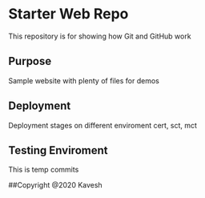 # Starter Web Repo

This repository is for showing how Git and GitHub work

## Purpose

Sample website with plenty of files for demos

## Deployment
Deployment stages on different enviroment
cert, sct, mct

## Testing Enviroment
This is temp commits

##Copyright
@2020 Kavesh